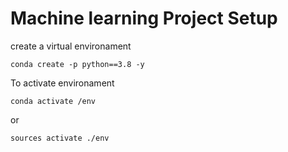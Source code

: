 # Machine learning Project Setup

create a virtual environament

```
conda create -p python==3.8 -y
```

To activate environament

```
conda activate /env
```
or 

```
sources activate ./env
```